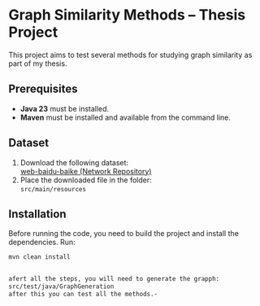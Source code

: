 # Graph Similarity Methods – Thesis Project

This project aims to test several methods for studying graph similarity as part of my thesis.

## Prerequisites

- **Java 23** must be installed.
- **Maven** must be installed and available from the command line.

## Dataset

1. Download the following dataset:  
   [web-baidu-baike (Network Repository)](https://networkrepository.com/web-baidu-baike.php)
2. Place the downloaded file in the folder:  
   `src/main/resources`

## Installation

Before running the code, you need to build the project and install the dependencies. Run:

```bash
mvn clean install


afert all the steps, you will need to generate the grapph: 
src/test/java/GraphGeneration
after this you can test all the methods.-
